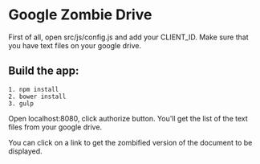 Google Zombie Drive
===================

First of all, open src/js/config.js and add your CLIENT_ID.
Make sure that you have text files on your google drive.

Build the app:
--------------

	1. npm install
	2. bower install
	3. gulp

Open localhost:8080, click authorize button. You'll get the list 
of the text files from your google drive.

You can click on a link to get the zombified version of the 
document to be displayed.  
